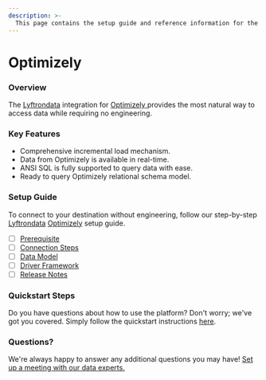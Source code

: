 ```yaml
---
description: >-
  This page contains the setup guide and reference information for the Optimizely source connector.
---
```


# Optimizely

### Overview

The [Lyftrondata](https://www.lyftrondata.com/) integration for [Optimizely](https://www.lyftrondata.com/integration/optimizely/)[ ](https://www.lyftrondata.com/integration/optimizely/)provides the most natural way to access data while requiring no engineering.

### Key Features

* Comprehensive incremental load mechanism.
* Data from Optimizely is available in real-time.&#x20;
* ANSI SQL is fully supported to query data with ease.
* Ready to query Optimizely relational schema model.

### Setup Guide

To connect to your destination without engineering, follow our step-by-step [Lyftrondata](https://www.lyftrondata.com/)  [Optimizely](https://www.lyftrondata.com/integration/optimizely/) setup guide.

* [ ] [Prerequisite](../../business-analytics/optimizely/prerequisite.md)
* [ ] [Connection Steps](../../business-analytics/optimizely/connection-steps.md)
* [ ] [Data Model](../../business-analytics/optimizely/data-model/)
* [ ] [Driver Framework](../../business-analytics/optimizely/driver-framework/)
* [ ] [Release Notes](../../business-analytics/optimizely/release-notes.md)

### Quickstart Steps

Do you have questions about how to use the platform? Don't worry; we've got you covered. Simply follow the quickstart instructions [here](../../../quickstart-steps.md).

### Questions? <a href="#questions" id="questions"></a>

We're always happy to answer any additional questions you may have! [Set up a meeting with our data experts.](https://www.lyftrondata.com/book-a-meeting/)

